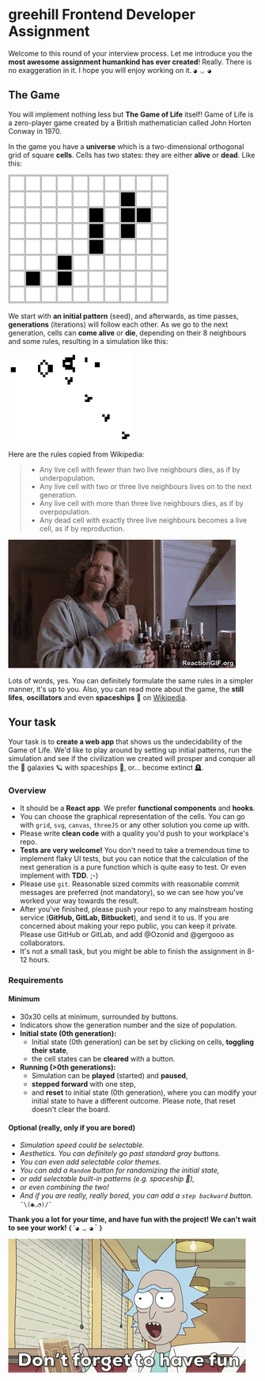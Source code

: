 # greehill Frontend Developer Assignment

Welcome to this round of your interview process. Let me introduce you the **most awesome assignment humankind has ever created**! Really. There is no exaggeration in it. I hope you will enjoy working on it. `◕ ◡ ◕`

## The Game

You will implement nothing less but **The Game of Life** itself! Game of Life is a zero-player game created by a British mathematician called John Horton Conway in 1970.

In the game you have a **universe** which is a two-dimensional orthogonal grid of square **cells**. Cells has two states: they are either **alive** or **dead**. Like this:

![State of cells](img/Game_of_life_infinite1.svg)

We start with **an initial pattern** (seed), and afterwards, as time passes, **generations** (iterations) will follow each other. As we go to the next generation, cells can **come alive** or **die**, depending on their 8 neighbours and some rules, resulting in a simulation like this:

![Game of life simulation](img/Gospers_glider_gun.gif)

Here are the rules copied from Wikipedia:

> - Any live cell with fewer than two live neighbours dies, as if by underpopulation.
> - Any live cell with two or three live neighbours lives on to the next generation.
> - Any live cell with more than three live neighbours dies, as if by overpopulation.
> - Any dead cell with exactly three live neighbours becomes a live cell, as if by reproduction.

![I'm confused!](img/Confused-GIF.gif)

Lots of words, yes. You can definitely formulate the same rules in a simpler manner, it's up to you. Also, you can read more about the game, the **still lifes**, **oscillators** and even **spaceships** 🚀 on [Wikipedia](https://en.wikipedia.org/wiki/Conway's_Game_of_Life).

## Your task

Your task is to **create a web app** that shows us the undecidability of the Game of Life. We'd like to play around by setting up initial patterns, run the simulation and see if the civilization we created will prosper and conquer all the 🌌 galaxies 🪐 with spaceships 🚀, or... become extinct 🪦.

### Overview

- It should be a **React app**. We prefer **functional components** and **hooks**.
- You can choose the graphical representation of the cells. You can go with `grid`, `svg`, `canvas`, `threeJS` or any other solution you come up with.
- Please write **clean code** with a quality you'd push to your workplace's repo.
- **Tests are very welcome!** You don't need to take a tremendous time to implement flaky UI tests, but you can notice that the calculation of the next generation is a pure function which is quite easy to test. Or even implement with **TDD**. ;-)
- Please use `git`. Reasonable sized commits with reasonable commit messages are preferred (not mandatory), so we can see how you've worked your way towards the result.
- After you've finished, please push your repo to any mainstream hosting service (**GitHub, GitLab, Bitbucket**), and send it to us. If you are concerned about making your repo public, you can keep it private. Please use GitHub or GitLab, and add @Ozonid and @gergooo as collaborators.
- It's not a small task, but you might be able to finish the assignment in 8-12 hours.

### Requirements

#### Minimum

- 30x30 cells at minimum, surrounded by buttons.
- Indicators show the generation number and the size of population.
- **Initial state (0th generation):**
  - Initial state (0th generation) can be set by clicking on cells, **toggling their state**,
  - the cell states can be **cleared** with a button.
- **Running (>0th generations):**
  - Simulation can be **played** (started) and **paused**,
  - **stepped forward** with one step,
  - and **reset** to initial state (0th generation), where you can modify your initial state to have a different outcome. Please note, that reset doesn't clear the board.

#### Optional (really, only if you are bored)

- _Simulation speed could be selectable._
- _Aesthetics. You can definitely go past standard gray buttons._
- _You can even add selectable color themes._
- _You can add a `Random` button for randomizing the initial state,_
- _or add selectable built-in patterns (e.g. spaceship 🚀),_
- _or even combining the two!_
- _And if you are really, really bored, you can add a `step backward` button._ `¯\(◉◡◔)/¯`

**Thank you a lot for your time, and have fun with the project! We can't wait to see your work! `{´◕ ◡ ◕｀}`**

![Have fun!](img/have_fun.gif)

